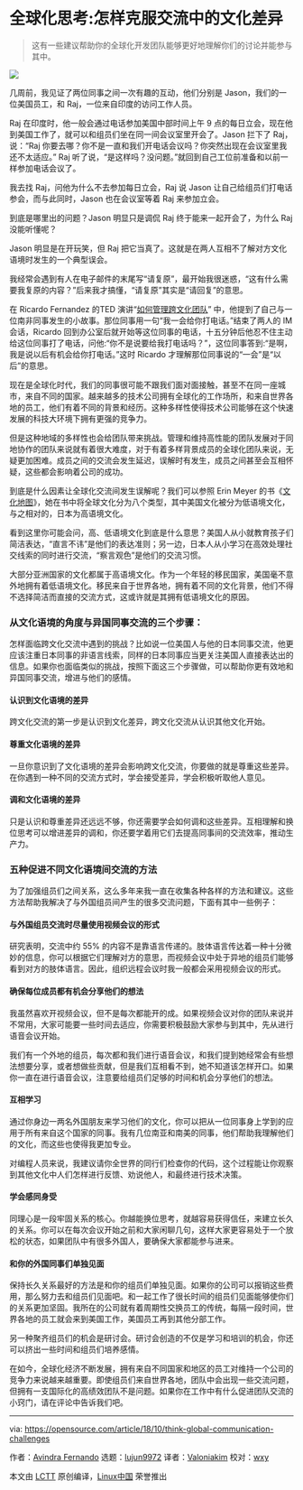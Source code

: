 全球化思考:怎样克服交流中的文化差异
======

> 这有一些建议帮助你的全球化开发团队能够更好地理解你们的讨论并能参与其中。

![](https://opensource.com/sites/default/files/styles/image-full-size/public/lead-images/people_remote_teams_world.png?itok=_9DCHEel)

几周前，我见证了两位同事之间一次有趣的互动，他们分别是 Jason，我们的一位美国员工，和 Raj，一位来自印度的访问工作人员。

Raj 在印度时，他一般会通过电话参加美国中部时间上午 9 点的每日立会，现在他到美国工作了，就可以和组员们坐在同一间会议室里开会了。Jason 拦下了 Raj，说：“Raj 你要去哪？你不是一直和我们开电话会议吗？你突然出现在会议室里我还不太适应。” Raj 听了说，“是这样吗？没问题。”就回到自己工位前准备和以前一样参加电话会议了。

我去找 Raj，问他为什么不去参加每日立会，Raj 说 Jason 让自己给组员们打电话参会，而与此同时，Jason 也在会议室等着 Raj 来参加立会。

到底是哪里出的问题？Jason 明显只是调侃 Raj 终于能来一起开会了，为什么 Raj 没能听懂呢？

Jason 明显是在开玩笑，但 Raj 把它当真了。这就是在两人互相不了解对方文化语境时发生的一个典型误会。

我经常会遇到有人在电子邮件的末尾写“请复原”，最开始我很迷惑，“这有什么需要我复原的内容？”后来我才搞懂，“请复原”其实是“请回复”的意思。

在 Ricardo Fernandez 的TED 演讲“[如何管理跨文化团队][1]” 中，他提到了自己与一位南非同事发生的小故事。那位同事用一句“我一会给你打电话。”结束了两人的 IM 会话，Ricardo 回到办公室后就开始等这位同事的电话，十五分钟后他忍不住主动给这位同事打了电话，问他:“你不是说要给我打电话吗？”，这位同事答到:“是啊，我是说以后有机会给你打电话。”这时 Ricardo 才理解那位同事说的“一会”是“以后”的意思。

现在是全球化时代，我们的同事很可能不跟我们面对面接触，甚至不在同一座城市，来自不同的国家。越来越多的技术公司拥有全球化的工作场所，和来自世界各地的员工，他们有着不同的背景和经历。这种多样性使得技术公司能够在这个快速发展的科技大环境下拥有更强的竞争力。

但是这种地域的多样性也会给团队带来挑战。管理和维持高性能的团队发展对于同地协作的团队来说就有着很大难度，对于有着多样背景成员的全球化团队来说，无疑更加困难。成员之间的交流会发生延迟，误解时有发生，成员之间甚至会互相怀疑，这些都会影响着公司的成功。

到底是什么因素让全球化交流间发生误解呢？我们可以参照 Erin Meyer 的书《[文化地图][2]》，她在书中将全球文化分为八个类型，其中美国文化被分为低语境文化，与之相对的，日本为高语境文化。

看到这里你可能会问，高、低语境文化到底是什么意思？美国人从小就教育孩子们简洁表达，“直言不讳”是他们的表达准则；另一边，日本人从小学习在高效处理社交线索的同时进行交流，“察言观色”是他们的交流习惯。

大部分亚洲国家的文化都属于高语境文化。作为一个年轻的移民国家，美国毫不意外地拥有着低语境文化。移民来自于世界各地，拥有着不同的文化背景，他们不得不选择简洁而直接的交流方式，这或许就是其拥有低语境文化的原因。

### 从文化语境的角度与异国同事交流的三个步骤：

怎样面临跨文化交流中遇到的挑战？比如说一位美国人与他的日本同事交流，他更应该注重日本同事的非语言线索，同样的日本同事应当更关注美国人直接表达出的信息。如果你也面临类似的挑战，按照下面这三个步骤做，可以帮助你更有效地和异国同事交流，增进与他们的感情。

#### 认识到文化语境的差异

跨文化交流的第一步是认识到文化差异，跨文化交流从认识其他文化开始。

#### 尊重文化语境的差异

一旦你意识到了文化语境的差异会影响跨文化交流，你要做的就是尊重这些差异。在你遇到一种不同的交流方式时，学会接受差异，学会积极听取他人意见。

#### 调和文化语境的差异

只是认识和尊重差异还远远不够，你还需要学会如何调和这些差异。互相理解和换位思考可以增进差异的调和，你还要学着用它们去提高同事间的交流效率，推动生产力。

### 五种促进不同文化语境间交流的方法

为了加强组员们之间关系，这么多年来我一直在收集各种各样的方法和建议。这些方法帮助我解决了与外国组员间产生的很多交流问题，下面有其中一些例子：

#### 与外国组员交流时尽量使用视频会议的形式

研究表明，交流中约 55% 的内容不是靠语言传递的。肢体语言传达着一种十分微妙的信息，你可以根据它们理解对方的意思，而视频会议中处于异地的组员们能够看到对方的肢体语言。因此，组织远程会议时我一般都会采用视频会议的形式。

#### 确保每位成员都有机会分享他们的想法

我虽然喜欢开视频会议，但不是每次都能开的成。如果视频会议对你的团队来说并不常用，大家可能要一些时间去适应，你需要积极鼓励大家参与到其中，先从进行语音会议开始。

我们有一个外地的组员，每次都和我们进行语音会议，和我们提到她经常会有些想法想要分享，或者想做些贡献，但是我们互相看不到，她不知道该怎样开口。如果你一直在进行语音会议，注意要给组员们足够的时间和机会分享他们的想法。

#### 互相学习

通过你身边一两名外国朋友来学习他们的文化，你可以把从一位同事身上学到的应用于所有来自这个国家的同事。我有几位南亚和南美的同事，他们帮助我理解他们的文化，而这些也使得我更加专业。

对编程人员来说，我建议请你全世界的同行们检查你的代码，这个过程能让你观察到其他文化中人们怎样进行反馈、劝说他人，和最终进行技术决策。

#### 学会感同身受

同理心是一段牢固关系的核心。你越能换位思考，就越容易获得信任，来建立长久的关系。你可以在每次会议开始之前和大家闲聊几句，这样大家更容易处于一个放松的状态，如果团队中有很多外国人，要确保大家都能参与进来。

#### 和你的外国同事们单独见面

保持长久关系最好的方法是和你的组员们单独见面。如果你的公司可以报销这些费用，那么努力去和组员们见面吧。和一起工作了很长时间的组员们见面能够使你们的关系更加坚固。我所在的公司就有着周期性交换员工的传统，每隔一段时间，世界各地的员工就会来到美国工作，美国员工再到其他分部工作。

另一种聚齐组员们的机会是研讨会。研讨会创造的不仅是学习和培训的机会，你还可以挤出一些时间和组员们培养感情。

在如今，全球化经济不断发展，拥有来自不同国家和地区的员工对维持一个公司的竞争力来说越来越重要。即使组员们来自世界各地，团队中会出现一些交流问题，但拥有一支国际化的高绩效团队不是问题。如果你在工作中有什么促进团队交流的小窍门，请在评论中告诉我们吧。


--------------------------------------------------------------------------------

via: https://opensource.com/article/18/10/think-global-communication-challenges

作者：[Avindra Fernando][a]
选题：[lujun9972][b]
译者：[Valoniakim](https://github.com/Valoniakim)
校对：[wxy](https://github.com/wxy)

本文由 [LCTT](https://github.com/LCTT/TranslateProject) 原创编译，[Linux中国](https://linux.cn/) 荣誉推出

[a]: https://opensource.com/users/avindrafernando
[b]: https://github.com/lujun9972
[1]: https://www.youtube.com/watch?v=QIoAkFpN8wQ
[2]: https://www.amazon.com/The-Culture-Map-Invisible-Boundaries/dp/1610392507
